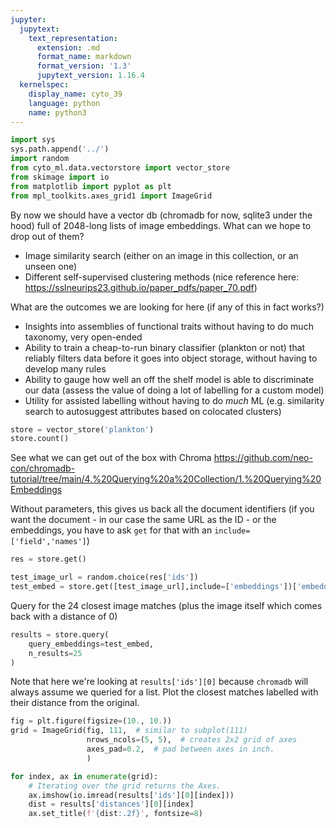 ```yaml
---
jupyter:
  jupytext:
    text_representation:
      extension: .md
      format_name: markdown
      format_version: '1.3'
      jupytext_version: 1.16.4
  kernelspec:
    display_name: cyto_39
    language: python
    name: python3
---
```


```python
import sys
sys.path.append('../')
import random
from cyto_ml.data.vectorstore import vector_store
from skimage import io
from matplotlib import pyplot as plt
from mpl_toolkits.axes_grid1 import ImageGrid
```

By now we should have a vector db (chromadb for now, sqlite3 under the hood) full of 2048-long lists of image embeddings.
What can we hope to drop out of them?

* Image similarity search (either on an image in this collection, or an unseen one)
* Different self-supervised clustering methods (nice reference here: https://sslneurips23.github.io/paper_pdfs/paper_70.pdf)

What are the outcomes we are looking for here (if any of this in fact works?)

* Insights into assemblies of functional traits without having to do much taxonomy, very open-ended
* Ability to train a cheap-to-run binary classifier (plankton or not) that reliably filters data before it goes into object storage, without having to develop many rules
* Ability to gauge how well an off the shelf model is able to discriminate our data (assess the value of doing a lot of labelling for a custom model)
* Utility for assisted labelling without having to do _much_ ML (e.g. similarity search to autosuggest attributes based on colocated clusters)


```python
store = vector_store('plankton')
store.count()

```

See what we can get out of the box with Chroma 
https://github.com/neo-con/chromadb-tutorial/tree/main/4.%20Querying%20a%20Collection/1.%20Querying%20Embeddings



Without parameters, this gives us back all the document identifiers (if you want the document - in our case the same URL as the ID - or the embeddings, you have to ask `get` for that with an `include=['field','names']`)

```python
res = store.get()

```

```python
test_image_url = random.choice(res['ids'])
test_embed = store.get([test_image_url],include=['embeddings'])['embeddings']

```

Query for the 24 closest image matches (plus the image itself which comes back with a distance of 0)

```python
results = store.query(
    query_embeddings=test_embed,
    n_results=25
)
```

Note that here we're looking at `results['ids'][0]` because `chromadb` will always assume we queried for a list.
Plot the closest matches labelled with their distance from the original.

```python
fig = plt.figure(figsize=(10., 10.))
grid = ImageGrid(fig, 111,  # similar to subplot(111)
                 nrows_ncols=(5, 5),  # creates 2x2 grid of axes
                 axes_pad=0.2,  # pad between axes in inch.
                 )

for index, ax in enumerate(grid):
    # Iterating over the grid returns the Axes.
    ax.imshow(io.imread(results['ids'][0][index]))
    dist = results['distances'][0][index]
    ax.set_title(f'{dist:.2f}', fontsize=8)
```
